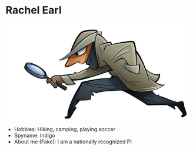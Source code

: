 # Rachel Earl

![people](Spy.jpg)

- Hobbies: Hiking, camping, playing soccer
- Spyname: Indigo
- About me (Fake): I am a nationally recognized PI
